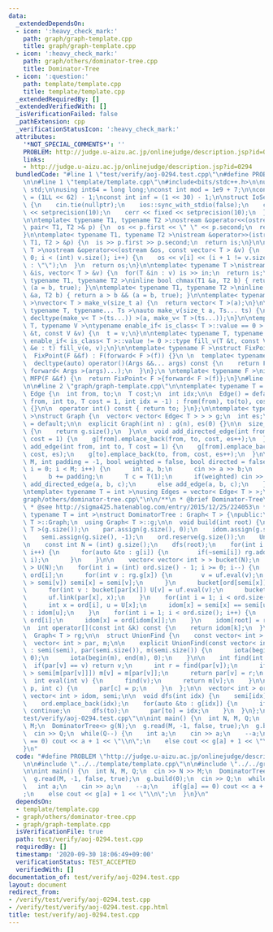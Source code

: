 ```yaml
---
data:
  _extendedDependsOn:
  - icon: ':heavy_check_mark:'
    path: graph/graph-template.cpp
    title: graph/graph-template.cpp
  - icon: ':heavy_check_mark:'
    path: graph/others/dominator-tree.cpp
    title: Dominator-Tree
  - icon: ':question:'
    path: template/template.cpp
    title: template/template.cpp
  _extendedRequiredBy: []
  _extendedVerifiedWith: []
  _isVerificationFailed: false
  _pathExtension: cpp
  _verificationStatusIcon: ':heavy_check_mark:'
  attributes:
    '*NOT_SPECIAL_COMMENTS*': ''
    PROBLEM: http://judge.u-aizu.ac.jp/onlinejudge/description.jsp?id=0294
    links:
    - http://judge.u-aizu.ac.jp/onlinejudge/description.jsp?id=0294
  bundledCode: "#line 1 \"test/verify/aoj-0294.test.cpp\"\n#define PROBLEM \"http://judge.u-aizu.ac.jp/onlinejudge/description.jsp?id=0294\"\
    \n\n#line 1 \"template/template.cpp\"\n#include<bits/stdc++.h>\n\nusing namespace\
    \ std;\n\nusing int64 = long long;\nconst int mod = 1e9 + 7;\n\nconst int64 infll\
    \ = (1LL << 62) - 1;\nconst int inf = (1 << 30) - 1;\n\nstruct IoSetup {\n  IoSetup()\
    \ {\n    cin.tie(nullptr);\n    ios::sync_with_stdio(false);\n    cout << fixed\
    \ << setprecision(10);\n    cerr << fixed << setprecision(10);\n  }\n} iosetup;\n\
    \n\ntemplate< typename T1, typename T2 >\nostream &operator<<(ostream &os, const\
    \ pair< T1, T2 >& p) {\n  os << p.first << \" \" << p.second;\n  return os;\n\
    }\n\ntemplate< typename T1, typename T2 >\nistream &operator>>(istream &is, pair<\
    \ T1, T2 > &p) {\n  is >> p.first >> p.second;\n  return is;\n}\n\ntemplate< typename\
    \ T >\nostream &operator<<(ostream &os, const vector< T > &v) {\n  for(int i =\
    \ 0; i < (int) v.size(); i++) {\n    os << v[i] << (i + 1 != v.size() ? \" \"\
    \ : \"\");\n  }\n  return os;\n}\n\ntemplate< typename T >\nistream &operator>>(istream\
    \ &is, vector< T > &v) {\n  for(T &in : v) is >> in;\n  return is;\n}\n\ntemplate<\
    \ typename T1, typename T2 >\ninline bool chmax(T1 &a, T2 b) { return a < b &&\
    \ (a = b, true); }\n\ntemplate< typename T1, typename T2 >\ninline bool chmin(T1\
    \ &a, T2 b) { return a > b && (a = b, true); }\n\ntemplate< typename T = int64\
    \ >\nvector< T > make_v(size_t a) {\n  return vector< T >(a);\n}\n\ntemplate<\
    \ typename T, typename... Ts >\nauto make_v(size_t a, Ts... ts) {\n  return vector<\
    \ decltype(make_v< T >(ts...)) >(a, make_v< T >(ts...));\n}\n\ntemplate< typename\
    \ T, typename V >\ntypename enable_if< is_class< T >::value == 0 >::type fill_v(T\
    \ &t, const V &v) {\n  t = v;\n}\n\ntemplate< typename T, typename V >\ntypename\
    \ enable_if< is_class< T >::value != 0 >::type fill_v(T &t, const V &v) {\n  for(auto\
    \ &e : t) fill_v(e, v);\n}\n\ntemplate< typename F >\nstruct FixPoint : F {\n\
    \  FixPoint(F &&f) : F(forward< F >(f)) {}\n \n  template< typename... Args >\n\
    \  decltype(auto) operator()(Args &&... args) const {\n    return F::operator()(*this,\
    \ forward< Args >(args)...);\n  }\n};\n \ntemplate< typename F >\ninline decltype(auto)\
    \ MFP(F &&f) {\n  return FixPoint< F >{forward< F >(f)};\n}\n#line 4 \"test/verify/aoj-0294.test.cpp\"\
    \n\n#line 2 \"graph/graph-template.cpp\"\n\ntemplate< typename T = int >\nstruct\
    \ Edge {\n  int from, to;\n  T cost;\n  int idx;\n\n  Edge() = default;\n\n  Edge(int\
    \ from, int to, T cost = 1, int idx = -1) : from(from), to(to), cost(cost), idx(idx)\
    \ {}\n\n  operator int() const { return to; }\n};\n\ntemplate< typename T = int\
    \ >\nstruct Graph {\n  vector< vector< Edge< T > > > g;\n  int es;\n\n  Graph()\
    \ = default;\n\n  explicit Graph(int n) : g(n), es(0) {}\n\n  size_t size() const\
    \ {\n    return g.size();\n  }\n\n  void add_directed_edge(int from, int to, T\
    \ cost = 1) {\n    g[from].emplace_back(from, to, cost, es++);\n  }\n\n  void\
    \ add_edge(int from, int to, T cost = 1) {\n    g[from].emplace_back(from, to,\
    \ cost, es);\n    g[to].emplace_back(to, from, cost, es++);\n  }\n\n  void read(int\
    \ M, int padding = -1, bool weighted = false, bool directed = false) {\n    for(int\
    \ i = 0; i < M; i++) {\n      int a, b;\n      cin >> a >> b;\n      a += padding;\n\
    \      b += padding;\n      T c = T(1);\n      if(weighted) cin >> c;\n      if(directed)\
    \ add_directed_edge(a, b, c);\n      else add_edge(a, b, c);\n    }\n  }\n};\n\
    \ntemplate< typename T = int >\nusing Edges = vector< Edge< T > >;\n#line 2 \"\
    graph/others/dominator-tree.cpp\"\n\n/**\n * @brief Dominator-Tree\n * @docs docs/dominator-tree.md\n\
    \ * @see http://sigma425.hatenablog.com/entry/2015/12/25/224053\n */\ntemplate<\
    \ typename T = int >\nstruct DominatorTree : Graph< T > {\npublic:\n  using Graph<\
    \ T >::Graph;\n  using Graph< T >::g;\n\n  void build(int root) {\n    rg = Graph<\
    \ T >(g.size());\n    par.assign(g.size(), 0);\n    idom.assign(g.size(), -1);\n\
    \    semi.assign(g.size(), -1);\n    ord.reserve(g.size());\n    UnionFind uf(semi);\n\
    \n    const int N = (int) g.size();\n    dfs(root);\n    for(int i = 0; i < N;\
    \ i++) {\n      for(auto &to : g[i]) {\n        if(~semi[i]) rg.add_directed_edge(to,\
    \ i);\n      }\n    }\n\n    vector< vector< int > > bucket(N);\n    vector< int\
    \ > U(N);\n    for(int i = (int) ord.size() - 1; i >= 0; i--) {\n      int x =\
    \ ord[i];\n      for(int v : rg.g[x]) {\n        v = uf.eval(v);\n        if(semi[x]\
    \ > semi[v]) semi[x] = semi[v];\n      }\n      bucket[ord[semi[x]]].emplace_back(x);\n\
    \      for(int v : bucket[par[x]]) U[v] = uf.eval(v);\n      bucket[par[x]].clear();\n\
    \      uf.link(par[x], x);\n    }\n    for(int i = 1; i < ord.size(); i++) {\n\
    \      int x = ord[i], u = U[x];\n      idom[x] = semi[x] == semi[u] ? semi[x]\
    \ : idom[u];\n    }\n    for(int i = 1; i < ord.size(); i++) {\n      int x =\
    \ ord[i];\n      idom[x] = ord[idom[x]];\n    }\n    idom[root] = root;\n  }\n\
    \n  int operator[](const int &k) const {\n    return idom[k];\n  }\n\nprivate:\n\
    \  Graph< T > rg;\n\n  struct UnionFind {\n    const vector< int > &semi;\n  \
    \  vector< int > par, m;\n\n    explicit UnionFind(const vector< int > &semi)\
    \ : semi(semi), par(semi.size()), m(semi.size()) {\n      iota(begin(par), end(par),\
    \ 0);\n      iota(begin(m), end(m), 0);\n    }\n\n    int find(int v) {\n    \
    \  if(par[v] == v) return v;\n      int r = find(par[v]);\n      if(semi[m[v]]\
    \ > semi[m[par[v]]]) m[v] = m[par[v]];\n      return par[v] = r;\n    }\n\n  \
    \  int eval(int v) {\n      find(v);\n      return m[v];\n    }\n\n    void link(int\
    \ p, int c) {\n      par[c] = p;\n    }\n  };\n\n  vector< int > ord, par;\n \
    \ vector< int > idom, semi;\n\n  void dfs(int idx) {\n    semi[idx] = (int) ord.size();\n\
    \    ord.emplace_back(idx);\n    for(auto &to : g[idx]) {\n      if(~semi[to])\
    \ continue;\n      dfs(to);\n      par[to] = idx;\n    }\n  }\n};\n#line 6 \"\
    test/verify/aoj-0294.test.cpp\"\n\nint main() {\n  int N, M, Q;\n  cin >> N >>\
    \ M;\n  DominatorTree<> g(N);\n  g.read(M, -1, false, true);\n  g.build(0);\n\
    \  cin >> Q;\n  while(Q--) {\n    int a;\n    cin >> a;\n    --a;\n    if(g[a]\
    \ == 0) cout << a + 1 << \"\\n\";\n    else cout << g[a] + 1 << \"\\n\";\n  }\n\
    }\n"
  code: "#define PROBLEM \"http://judge.u-aizu.ac.jp/onlinejudge/description.jsp?id=0294\"\
    \n\n#include \"../../template/template.cpp\"\n\n#include \"../../graph/others/dominator-tree.cpp\"\
    \n\nint main() {\n  int N, M, Q;\n  cin >> N >> M;\n  DominatorTree<> g(N);\n\
    \  g.read(M, -1, false, true);\n  g.build(0);\n  cin >> Q;\n  while(Q--) {\n \
    \   int a;\n    cin >> a;\n    --a;\n    if(g[a] == 0) cout << a + 1 << \"\\n\"\
    ;\n    else cout << g[a] + 1 << \"\\n\";\n  }\n}\n"
  dependsOn:
  - template/template.cpp
  - graph/others/dominator-tree.cpp
  - graph/graph-template.cpp
  isVerificationFile: true
  path: test/verify/aoj-0294.test.cpp
  requiredBy: []
  timestamp: '2020-09-30 18:06:49+09:00'
  verificationStatus: TEST_ACCEPTED
  verifiedWith: []
documentation_of: test/verify/aoj-0294.test.cpp
layout: document
redirect_from:
- /verify/test/verify/aoj-0294.test.cpp
- /verify/test/verify/aoj-0294.test.cpp.html
title: test/verify/aoj-0294.test.cpp
---
```

